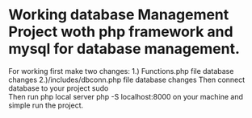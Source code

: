 # Working database Management Project woth php framework and mysql for database management.
For working first make two changes:
1.) Functions.php file database changes
2.)/includes/dbconn.php file  database changes
Then connect database to your project sudo  
Then run php local server php -S localhost:8000 on your machine and simple run the project.

